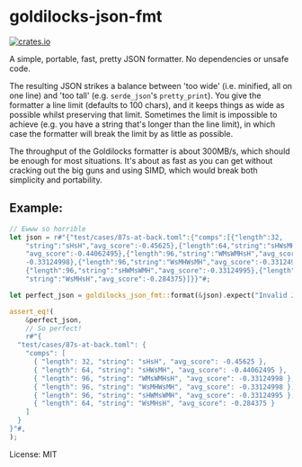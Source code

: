 # goldilocks-json-fmt

[![crates.io](https://img.shields.io/crates/v/goldilocks-json-fmt.svg)](https://crates.io/crates/goldilocks-json-fmt)

A simple, portable, fast, pretty JSON formatter.  No dependencies or unsafe code.

The resulting JSON strikes a balance between 'too wide' (i.e. minified, all on one line) and 'too
tall' (e.g. `serde_json`'s `pretty_print`).  You give the formatter a line limit (defaults to 100
chars), and it keeps things as wide as possible whilst preserving that limit.  Sometimes the limit
is impossible to achieve (e.g. you have a string that's longer than the line limit), in which case
the formatter will break the limit by as little as possible.

The throughput of the Goldilocks formatter is about 300MB/s, which should be enough for most
situations.  It's about as fast as you can get without cracking out the big guns and using SIMD,
which would break both simplicity and portability.

## Example:

```rust
// Ewww so horrible
let json = r#"{"test/cases/87s-at-back.toml":{"comps":[{"length":32,
    "string":"sHsH","avg_score":-0.45625},{"length":64,"string":"sHWsMH",
    "avg_score":-0.44062495},{"length":96,"string":"WMsWMHsH","avg_score":
    -0.33124998},{"length":96,"string":"WsMHWsMH","avg_score":-0.33124998},
    {"length":96,"string":"sHWMsWMH","avg_score":-0.33124995},{"length":64,
    "string":"WsMHsH","avg_score":-0.284375}]}}"#;

let perfect_json = goldilocks_json_fmt::format(&json).expect("Invalid JSON");

assert_eq!(
    &perfect_json,
    // So perfect!
    r#"{
  "test/cases/87s-at-back.toml": {
    "comps": [
      { "length": 32, "string": "sHsH", "avg_score": -0.45625 },
      { "length": 64, "string": "sHWsMH", "avg_score": -0.44062495 },
      { "length": 96, "string": "WMsWMHsH", "avg_score": -0.33124998 },
      { "length": 96, "string": "WsMHWsMH", "avg_score": -0.33124998 },
      { "length": 96, "string": "sHWMsWMH", "avg_score": -0.33124995 },
      { "length": 64, "string": "WsMHsH", "avg_score": -0.284375 }
    ]
  }
}"#,
);
```

License: MIT
